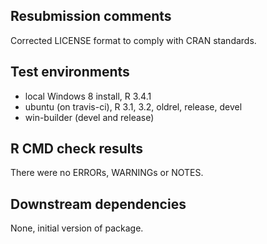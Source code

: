 ## Resubmission comments

Corrected LICENSE format to comply with CRAN standards.

## Test environments

* local Windows 8 install, R 3.4.1
* ubuntu (on travis-ci), R 3.1, 3.2, oldrel, release, devel
* win-builder (devel and release)

## R CMD check results

There were no ERRORs, WARNINGs or NOTES.

## Downstream dependencies

None, initial version of package.
